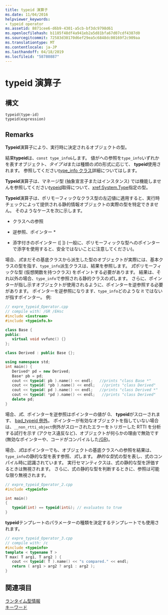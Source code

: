 ```yaml
---
title: typeid 演算子
ms.date: 11/04/2016
helpviewer_keywords:
- typeid operator
ms.assetid: 8871cee6-d6b9-4301-a5cb-bf3dc9798d61
ms.openlocfilehash: b1185f48df4a941eb2a5d81bfa67d07cdf4387d0
ms.sourcegitcommit: 72583d30170d6ef29ea5c6848dc00169f2c909aa
ms.translationtype: MT
ms.contentlocale: ja-JP
ms.lasthandoff: 04/18/2019
ms.locfileid: "58780887"
---
```

# <a name="typeid-operator"></a>typeid 演算子

## <a name="syntax"></a>構文

```
typeid(type-id)
typeid(expression)
```

## <a name="remarks"></a>Remarks

**Typeid**演算子により、実行時に決定されるオブジェクトの型。

結果**typeid**は、`const type_info&`します。 値がへの参照を`type_info`いずれかを表すオブジェクト、*タイプ id*または種類の*式*の形式に応じて、 **typeid**使用されます。 参照してください[type_info クラス](../cpp/type-info-class.md)詳細についてはします。

**Typeid**演算子は、マネージ型 (抽象宣言子またはインスタンス) では機能しませんを参照してください[typeid](../extensions/typeid-cpp-component-extensions.md)取得について、<xref:System.Type>指定の型。

**Typeid**演算子は、ポリモーフィックなクラス型の左辺値に適用すると、実行時チェックによって提供される静的情報オブジェクトの実際の型を特定できません。 そのようなケースを次に示します。

- クラスへの参照

- 逆参照、ポインター \*

- 添字付きのポインター ([ ])  (一般に、ポリモーフィックな型へのポインターで添字を使用すると、安全ではないことに注意してください)。

場合、*式*まだその基底クラスから派生した型のオブジェクトが実際には、基本クラスの型を指す、`type_info`派生クラスは、結果を参照します。 *式*ポリモーフィックな型 (仮想関数を持つクラス) をポイントする必要があります。 結果は、それ以外の場合、`type_info`で参照される静的クラスの*式*します。 さらに、ポインターが指し示すオブジェクトが使用されるように、ポインターを逆参照する必要があります。 ポインターを逆参照になります、`type_info`どのような it ではないが指すポインター。 例:

```cpp
// expre_typeid_Operator.cpp
// compile with: /GR /EHsc
#include <iostream>
#include <typeinfo.h>

class Base {
public:
   virtual void vvfunc() {}
};

class Derived : public Base {};

using namespace std;
int main() {
   Derived* pd = new Derived;
   Base* pb = pd;
   cout << typeid( pb ).name() << endl;   //prints "class Base *"
   cout << typeid( *pb ).name() << endl;   //prints "class Derived"
   cout << typeid( pd ).name() << endl;   //prints "class Derived *"
   cout << typeid( *pd ).name() << endl;   //prints "class Derived"
   delete pd;
}
```

場合、*式*、ポインターを逆参照はポインターの値が 0、 **typeid**がスローされます、 [bad_typeid 例外](../cpp/bad-typeid-exception.md)。 ポインターが有効なオブジェクトを指していない場合は、`__non_rtti_object`例外がスローされたエラーをトリガーした RTTI を分析する試行を示す (アクセス違反など)、オブジェクトが何らかの理由で無効です (無効なポインターや、コードがコンパイルした[/GR](../build/reference/gr-enable-run-time-type-information.md))。

場合、*式*はポインターでも、オブジェクトの基底クラスへの参照を結果は、`type_info`の静的な型を表す参照、*式*します。 *静的な型*式の型を表し、式のコンパイル時に認識されています。 実行セマンティクスは、式の静的な型を評価するときは無視されます。 さらに、式の静的な型を判断するときに、参照は可能な限り無視されます。

```cpp
// expre_typeid_Operator_2.cpp
#include <typeinfo>

int main()
{
   typeid(int) == typeid(int&); // evaluates to true
}
```

**typeid**テンプレートのパラメーターの種類を決定するテンプレートでも使用されます。

```cpp
// expre_typeid_Operator_3.cpp
// compile with: /c
#include <typeinfo>
template < typename T >
T max( T arg1, T arg2 ) {
   cout << typeid( T ).name() << "s compared." << endl;
   return ( arg1 > arg2 ? arg1 : arg2 );
}
```

## <a name="see-also"></a>関連項目

[ランタイム型情報](../cpp/run-time-type-information.md)<br/>
[キーワード](../cpp/keywords-cpp.md)